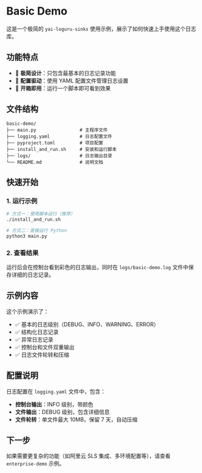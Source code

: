 # Basic Demo

这是一个极简的 `yai-loguru-sinks` 使用示例，展示了如何快速上手使用这个日志库。

## 功能特点

- 🚀 **极简设计**：只包含最基本的日志记录功能
- 📝 **配置驱动**：使用 YAML 配置文件管理日志设置
- 🎯 **开箱即用**：运行一个脚本即可看到效果

## 文件结构

```
basic-demo/
├── main.py                # 主程序文件
├── logging.yaml           # 日志配置文件
├── pyproject.toml         # 项目配置
├── install_and_run.sh     # 安装和运行脚本
├── logs/                  # 日志输出目录
└── README.md              # 说明文档
```

## 快速开始

### 1. 运行示例

```bash
# 方式一：使用脚本运行（推荐）
./install_and_run.sh

# 方式二：直接运行 Python
python3 main.py
```

### 2. 查看结果

运行后会在控制台看到彩色的日志输出，同时在 `logs/basic-demo.log` 文件中保存详细的日志记录。

## 示例内容

这个示例演示了：

- ✅ 基本的日志级别（DEBUG、INFO、WARNING、ERROR）
- ✅ 结构化日志记录
- ✅ 异常日志记录
- ✅ 控制台和文件双重输出
- ✅ 日志文件轮转和压缩

## 配置说明

日志配置在 `logging.yaml` 文件中，包含：

- **控制台输出**：INFO 级别，带颜色
- **文件输出**：DEBUG 级别，包含详细信息
- **文件轮转**：单文件最大 10MB，保留 7 天，自动压缩

## 下一步

如果需要更复杂的功能（如阿里云 SLS 集成、多环境配置等），请查看 `enterprise-demo` 示例。